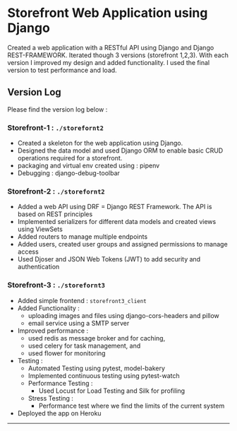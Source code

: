 # Storefront Web Application using Django 
Created a web application with a RESTful API using Django and Django REST-FRAMEWORK. Iterated though 3 versions (storefront 1,2,3). With each version I improved my design and added functionality. I used the final version to test performance and load. 

## Version Log 
Please find the version log below : 

### Storefront-1 : `./storefornt2`
- Created a skeleton for the web application using Django. 
- Designed the data model and used Django ORM to enable basic CRUD operations required for a storefront.
- packaging and virtual env created using : pipenv
- Debugging : django-debug-toolbar

### Storefront-2 : `./storefornt2`
- Added a web API using DRF = Django REST Framework. The API is based on REST principles
- Implemented serializers for different data models and created views using ViewSets
- Added routers to manage multiple endpoints
- Added users, created user groups and assigned permissions to manage access 
- Used Djoser and JSON Web Tokens (JWT) to add security and authentication 

### Storefront-3 : `./storefornt3`
- Added simple frontend : `storefront3_client`
- Added Functionality : 
  - uploading images and files using django-cors-headers and pillow
  - email service using a SMTP server 
- Improved performance  : 
  - used redis as message broker and for caching, 
  - used celery for task management, and 
  - used flower for monitoring 
- Testing : 
  - Automated Testing using pytest, model-bakery 
  - Implemented continuous testing using pytest-watch
  - Performance Testing :  
    - Used Locust for Load Testing and Silk for profiling
  - Stress Testing : 
    - Performance test where we find the limits of the current system 
- Deployed the app on Heroku

---